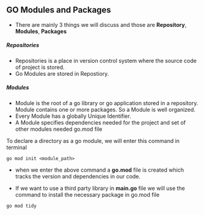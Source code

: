 ## GO Modules and Packages

* There are mainly 3 things we will discuss and those are **Repository**, **Modules**, **Packages**

##### Repositories

* Repositories is a place in version control system where the source code of project is stored.
* Go Modules are stored in Repostiory.

##### Modules
* Module is the root of a go library or go application stored in a repository. Module contains one or more packages. So a Module is well organized.
* Every Module has a globally Unique Identifier.
* A Module specifies dependencies needed for the project and set of other modules needed go.mod file

To declare a directory as a go module, we will enter this command in terminal

```go mod init <module_path>```

* when we enter the above command a **go.mod**
file is created which tracks the version and dependencies in our code.

* If we want to use a third party library in **main.go** file we will use the command to install the necessary package in go.mod file

```go mod tidy```